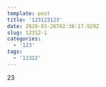 ```yaml
---
template: post
title: '123123123'
date: 2020-03-26T02:38:17.929Z
slug: 12312-1
categories:
  - '123'
tags:
  - '12312'
---
```

23